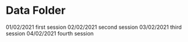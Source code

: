 # Data Folder

01/02/2021 first session
02/02/2021 second session
03/02/2021 third session
04/02/2021 fourth session

